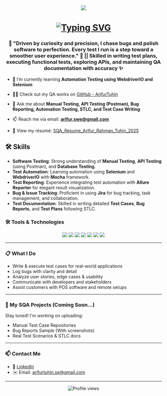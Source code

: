 <h1 align="center">
  <img src="https://readme-typing-svg.herokuapp.com?color=%2D7A210&size=25&center=true&vCenter=true&width=600&height=50&lines=Hello+👋,+I'm+Arifur+Rahman+Tuhin" />
</h1>


<h1 align="center">
  <a href="https://git.io/typing-svg">
    <img src="https://readme-typing-svg.demolab.com?font=Fira+Code&weight=500&size=26&pause=1000&color=0AFFEF&center=true&vCenter=true&width=1000&lines=+A+Passionate+SQA+Engineer.;Manual+%7C+Automation+%7C+Bug+Hunter.;Always+Testing+for+Better+Quality." alt="Typing SVG" />
  </a>
</h1>



<h3 align="center">
🧠 "Driven by curiosity and precision, I chase bugs and polish software to perfection. Every test I run is a step toward a smoother user experience." 🐞  
|| Skilled in writing test plans, executing functional tests, exploring APIs, and maintaining QA documentation with accuracy ✨
</h3>

- 🌱 I’m currently learning **Automation Testing using WebdriverIO and Selenium**

- 👨‍💻 Check out my QA works on [GitHub - ArifurTuhin](https://github.com/tuhin-swe?tab=repositories)

- 💬 Ask me about **Manual Testing, API Testing (Postman), Bug Reporting, Automation Testing, STLC, and Test Case Writing**

- 📫 Reach me via email: **arifur.swe@gmail.com**

- 📄 View my résumé: [SQA_Resume_Arifur_Rahman_Tuhin_2025](https://drive.google.com/file/d/1PJbBZRPp8QAu79iUcqJ4Qd-UUnJwM3Iz/view?usp=sharing)

## 🛠️ Skills

- **Software Testing**: Strong understanding of **Manual Testing**, **API Testing** (using Postman), and **Database Testing**.
- **Test Automation**: Learning automation using **Selenium** and **WebdriverIO** with **Mocha** framework.
- **Test Reporting**: Experience integrating test automation with **Allure Reporter** for elegant result visualization.
- **Bug & Issue Tracking**: Proficient in using **Jira** for bug tracking, task management, and collaboration.
- **Test Documentation**: Skilled in writing detailed **Test Cases**, **Bug Reports**, and **Test Plans** following STLC.


### 🛠️ Tools & Technologies

<p align="center">
  <img src="https://img.shields.io/badge/Postman-FF6C37?style=for-the-badge&logo=postman&logoColor=white"/>
  <img src="https://img.shields.io/badge/JIRA-0052CC?style=for-the-badge&logo=jira&logoColor=white"/>
  <img src="https://img.shields.io/badge/Trello-0079BF?style=for-the-badge&logo=trello&logoColor=white"/>
  <img src="https://img.shields.io/badge/TestLink-003366?style=for-the-badge&logoColor=white"/>
  <img src="https://img.shields.io/badge/Selenium-43B02A?style=for-the-badge&logo=selenium&logoColor=white"/>
  <img src="https://img.shields.io/badge/HTML5-E34F26?style=for-the-badge&logo=html5&logoColor=white"/>
  <img src="https://img.shields.io/badge/CSS3-1572B6?style=for-the-badge&logo=css3&logoColor=white"/>
</p>

---

### 📋 What I Do

- Write & execute test cases for real-world applications
- Log bugs with clarity and detail
- Analyze user stories, edge cases & usability
- Communicate with developers and stakeholders
- Assist customers with POS software and remote setups

---

### 📌 My SQA Projects (Coming Soon...)

Stay tuned! I'm working on uploading:
- Manual Test Case Repositories
- Bug Reports Sample (With screenshots)
- Real Test Scenarios & STLC docs

---

### 📫 Contact Me

- 💼 [LinkedIn](https://www.linkedin.com/in/arifurtuhin/)
- ✉️ Email: arifurtuhin.se@gmail.com

---

<p align="center">
  <img src="https://komarev.com/ghpvc/?username=ArifurTuhin&style=flat-square&color=blue" alt="Profile views"/>
</p>
